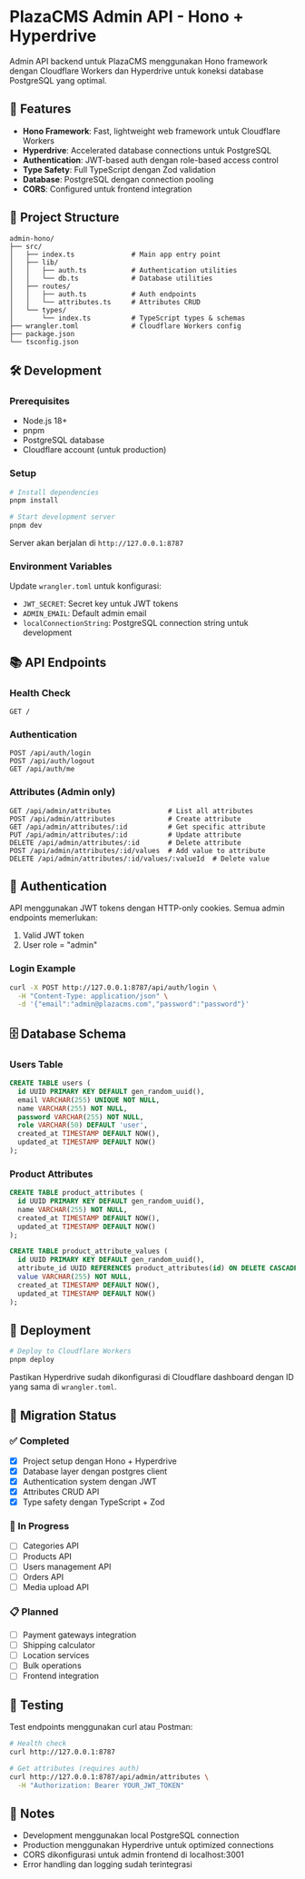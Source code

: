 # PlazaCMS Admin API - Hono + Hyperdrive

Admin API backend untuk PlazaCMS menggunakan Hono framework dengan Cloudflare Workers dan Hyperdrive untuk koneksi database PostgreSQL yang optimal.

## 🚀 Features

- **Hono Framework**: Fast, lightweight web framework untuk Cloudflare Workers
- **Hyperdrive**: Accelerated database connections untuk PostgreSQL
- **Authentication**: JWT-based auth dengan role-based access control
- **Type Safety**: Full TypeScript dengan Zod validation
- **Database**: PostgreSQL dengan connection pooling
- **CORS**: Configured untuk frontend integration

## 📁 Project Structure

```
admin-hono/
├── src/
│   ├── index.ts              # Main app entry point
│   ├── lib/
│   │   ├── auth.ts           # Authentication utilities
│   │   └── db.ts             # Database utilities
│   ├── routes/
│   │   ├── auth.ts           # Auth endpoints
│   │   └── attributes.ts     # Attributes CRUD
│   └── types/
│       └── index.ts          # TypeScript types & schemas
├── wrangler.toml             # Cloudflare Workers config
├── package.json
└── tsconfig.json
```

## 🛠️ Development

### Prerequisites
- Node.js 18+
- pnpm
- PostgreSQL database
- Cloudflare account (untuk production)

### Setup
```bash
# Install dependencies
pnpm install

# Start development server
pnpm dev
```

Server akan berjalan di `http://127.0.0.1:8787`

### Environment Variables
Update `wrangler.toml` untuk konfigurasi:
- `JWT_SECRET`: Secret key untuk JWT tokens
- `ADMIN_EMAIL`: Default admin email
- `localConnectionString`: PostgreSQL connection string untuk development

## 📚 API Endpoints

### Health Check
```
GET / 
```

### Authentication
```
POST /api/auth/login
POST /api/auth/logout  
GET /api/auth/me
```

### Attributes (Admin only)
```
GET /api/admin/attributes              # List all attributes
POST /api/admin/attributes             # Create attribute
GET /api/admin/attributes/:id          # Get specific attribute
PUT /api/admin/attributes/:id          # Update attribute
DELETE /api/admin/attributes/:id       # Delete attribute
POST /api/admin/attributes/:id/values  # Add value to attribute
DELETE /api/admin/attributes/:id/values/:valueId  # Delete value
```

## 🔐 Authentication

API menggunakan JWT tokens dengan HTTP-only cookies. Semua admin endpoints memerlukan:
1. Valid JWT token
2. User role = "admin"

### Login Example
```bash
curl -X POST http://127.0.0.1:8787/api/auth/login \
  -H "Content-Type: application/json" \
  -d '{"email":"admin@plazacms.com","password":"password"}'
```

## 🗄️ Database Schema

### Users Table
```sql
CREATE TABLE users (
  id UUID PRIMARY KEY DEFAULT gen_random_uuid(),
  email VARCHAR(255) UNIQUE NOT NULL,
  name VARCHAR(255) NOT NULL,
  password VARCHAR(255) NOT NULL,
  role VARCHAR(50) DEFAULT 'user',
  created_at TIMESTAMP DEFAULT NOW(),
  updated_at TIMESTAMP DEFAULT NOW()
);
```

### Product Attributes
```sql
CREATE TABLE product_attributes (
  id UUID PRIMARY KEY DEFAULT gen_random_uuid(),
  name VARCHAR(255) NOT NULL,
  created_at TIMESTAMP DEFAULT NOW(),
  updated_at TIMESTAMP DEFAULT NOW()
);

CREATE TABLE product_attribute_values (
  id UUID PRIMARY KEY DEFAULT gen_random_uuid(),
  attribute_id UUID REFERENCES product_attributes(id) ON DELETE CASCADE,
  value VARCHAR(255) NOT NULL,
  created_at TIMESTAMP DEFAULT NOW(),
  updated_at TIMESTAMP DEFAULT NOW()
);
```

## 🚀 Deployment

```bash
# Deploy to Cloudflare Workers
pnpm deploy
```

Pastikan Hyperdrive sudah dikonfigurasi di Cloudflare dashboard dengan ID yang sama di `wrangler.toml`.

## 🔄 Migration Status

### ✅ Completed
- [x] Project setup dengan Hono + Hyperdrive
- [x] Database layer dengan postgres client
- [x] Authentication system dengan JWT
- [x] Attributes CRUD API
- [x] Type safety dengan TypeScript + Zod

### 🚧 In Progress
- [ ] Categories API
- [ ] Products API  
- [ ] Users management API
- [ ] Orders API
- [ ] Media upload API

### 📋 Planned
- [ ] Payment gateways integration
- [ ] Shipping calculator
- [ ] Location services
- [ ] Bulk operations
- [ ] Frontend integration

## 🧪 Testing

Test endpoints menggunakan curl atau Postman:

```bash
# Health check
curl http://127.0.0.1:8787

# Get attributes (requires auth)
curl http://127.0.0.1:8787/api/admin/attributes \
  -H "Authorization: Bearer YOUR_JWT_TOKEN"
```

## 📝 Notes

- Development menggunakan local PostgreSQL connection
- Production menggunakan Hyperdrive untuk optimized connections
- CORS dikonfigurasi untuk admin frontend di localhost:3001
- Error handling dan logging sudah terintegrasi
